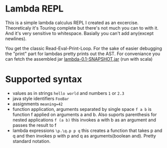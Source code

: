 Lambda REPL
======

This is a simple lambda calculus REPL I created as an excercise. Theoreticaly it's Touring complete but there's not much you can to with it. And it's very sensitive to whitespace. Basially you can't add any(except newlines). 

You get the classic Read-Eval-Print-Loop. For the sake of easier debugging the "print" part for lambdas pretty prints out the AST. For conveniance you can fetch the assembled jar [lambda-0.1-SNAPSHOT.jar](http://edofic.github.com/lambda/lambda-0.1-SNAPSHOT.jar) (run with scala)

Supported syntax
====
* values as in strings `hello world` and numbers `1` or `2.3`
* java style identifiers `FooBar`
* assignments `meaning=42`
* function application, arguments separated by single space `f a b` is function f applied on arguments a and b. Also suports parenthesis for nested applications `f (a b)` this invokes a with b as an argument and passes the result to f
* lambda expressions `\p.\q.p p q` this creates a function that takes p and q and then invokes p with p and q as arguments(boolean and). Pretty standard notation.
